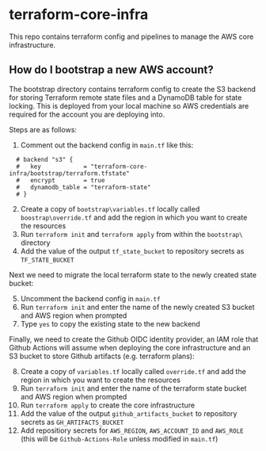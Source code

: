 # terraform-core-infra

This repo contains terraform config and pipelines to manage the AWS core infrastructure.

## How do I bootstrap a new AWS account?

The bootstrap directory contains terraform config to create the S3 backend for storing Terraform remote state files and a DynamoDB table for state locking. This is deployed from your local machine so AWS credentials are required for the account you are deploying into. 

Steps are as follows:

1. Comment out the backend config in `main.tf` like this:

```
  # backend "s3" {
  #   key            = "terraform-core-infra/bootstrap/terraform.tfstate"
  #   encrypt        = true
  #   dynamodb_table = "terraform-state"
  # }
```
 
2. Create a copy of `bootstrap\variables.tf` locally called `boostrap\override.tf` and add the region in which you want to create the resources
3. Run `terraform init` and `terraform apply` from within the `bootstrap\` directory
4. Add the value of the output `tf_state_bucket` to repository secrets as `TF_STATE_BUCKET`

Next we need to migrate the local terraform state to the newly created state bucket:

5. Uncomment the backend config in `main.tf`
6. Run `terraform init` and enter the name of the newly created S3 bucket and AWS region when prompted
7. Type `yes` to copy the existing state to the new backend

Finally, we need to create the Github OIDC identity provider, an IAM role that Github Actions will assume when deploying the core infrastructure and an S3 bucket to store Github artifacts (e.g. terraform plans):

8. Create a copy of `variables.tf` locally called `override.tf` and add the region in which you want to create the resources
9. Run `terraform init` and enter the name of the terraform state bucket and AWS region when prompted
10. Run `terraform apply` to create the core infrastructure
11. Add the value of the output `github_artifacts_bucket` to repository secrets as `GH_ARTIFACTS_BUCKET`
12. Add repositiory secrets for `AWS_REGION`, `AWS_ACCOUNT_ID` and `AWS_ROLE` (this will be `Github-Actions-Role` unless modified in `main.tf`)
